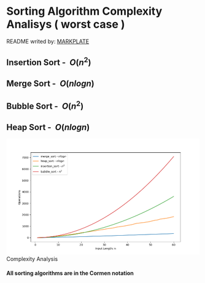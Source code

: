 

**Sorting Algorithm Complexity Analisys ( worst case )**
========================================================

README writed by: [MARKPLATE](https://github.com/cecinuga/markplate)

**Insertion Sort - $\ O(n^2)$**
-------------------------------

**Merge Sort - $\ O(nlog n)$**
------------------------------

**Bubble Sort - $\ O(n^2)$**
----------------------------

**Heap Sort - $\ O(n log n)$**
------------------------------

![](./source/sorting_complexity.png)Complexity Analysis
  

  
#### All sorting algorithms are in the Cormen notation

